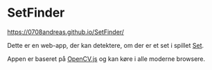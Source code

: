 # SetFinder

https://0708andreas.github.io/SetFinder/

Dette er en web-app, der kan detektere, om der er et set i spillet [Set](https://www.setgame.com/sites/default/files/instructions/SET%20INSTRUCTIONS%20-%20DANISH.pdf).

Appen er baseret på [OpenCV.js](https://docs.opencv.org/4.x/d5/d10/tutorial_js_root.html)
og kan køre i alle moderne browsere. 
